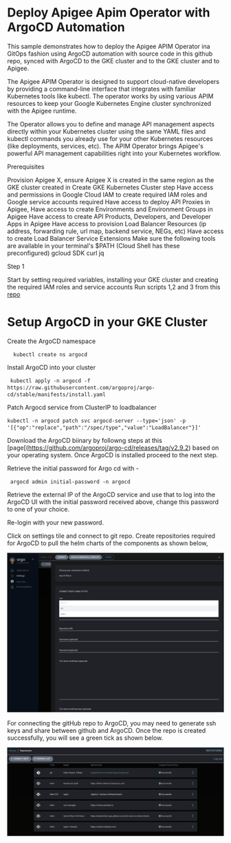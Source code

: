 

# Deploy Apigee Apim Operator with ArgoCD Automation

This sample demonstrates how to deploy the Apigee APIM Operator ina GitOps fashion using ArgoCD automation with source code in this github repo, synced with ArgoCD to the GKE cluster and to the GKE cluster and to Apigee.

The Apigee APIM Operator is designed to support cloud-native developers by providing a command-line interface that integrates with familiar Kubernetes tools like kubectl. The operator works by using various APIM resources to keep your Google Kubernetes Engine cluster synchronized with the Apigee runtime.

The Operator allows you to define and manage API management aspects directly within your Kubernetes cluster using the same YAML files and kubectl commands you already use for your other Kubernetes resources (like deployments, services, etc). The APIM Operator brings Apigee's powerful API management capabilities right into your Kubernetes workflow.



Prerequisites

Provision Apigee X, ensure Apigee X is created in the same region as the GKE cluster created in Create GKE Kubernetes Cluster step
Have access and permissions in Google Cloud IAM to create required IAM roles and Google service accounts required
Have access to deploy API Proxies in Apigee,
Have access to create Environments and Environment Groups in Apigee
Have access to create API Products, Developers, and Developer Apps in Apigee
Have access to provision Load Balancer Resources (ip address, forwarding rule, url map, backend service, NEGs, etc)
Have access to create Load Balancer Service Extensions
Make sure the following tools are available in your terminal's $PATH (Cloud Shell has these preconfigured)
gcloud SDK
curl
jq


Step 1

Start by setting required variables,  installing your GKE cluster and creating the required IAM roles and service accounts
Run scripts 1,2 and 3 from this [repo](https://github.com/AyoSal/apim-operator)



# Setup ArgoCD in your GKE Cluster

Create the ArgoCD namespace 
```
  kubectl create ns argocd
```

Install ArgoCD into your cluster
```
 kubectl apply -n argocd -f https://raw.githubusercontent.com/argoproj/argo-cd/stable/manifests/install.yaml
```


Patch Argocd service from ClusterIP to loadbalancer 
```
kubectl -n argocd patch svc argocd-server --type='json' -p '[{"op":"replace","path":"/spec/type","value":"LoadBalancer"}]'
```

Download the ArgoCD biinary by followng steps at this [page[(https://github.com/argoproj/argo-cd/releases/tag/v2.9.2) based on your operating system. 
Once ArgoCD is installed proceed to the next step.

Retrieve the initial password for Argo cd with -

```
 argocd admin initial-password -n argocd
```

Retrieve the external IP of the ArgoCD service and use that to log into the ArgoCD UI with the initial password received above, change this password to one of your choice. 

Re-login with your new password.

Click on settings tile and connect to git repo. Create repositories required for ArgoCD to pull the helm charts of the components as shown below, 


![Image of screenshot](/media/repo-setup.png)


For connecting the gitHub repo to ArgoCD, you may need to generate ssh keys and share between github and ArgoCD.
Once the repo is created successfully, you will see a green tick as shown below.

![Image of screenshot](/media/argocd-repos.png)

